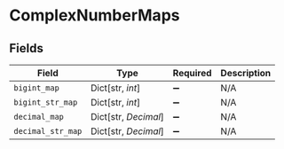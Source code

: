 # ComplexNumberMaps


## Fields

| Field                | Type                 | Required             | Description          |
| -------------------- | -------------------- | -------------------- | -------------------- |
| `bigint_map`         | Dict[str, *int*]     | :heavy_minus_sign:   | N/A                  |
| `bigint_str_map`     | Dict[str, *int*]     | :heavy_minus_sign:   | N/A                  |
| `decimal_map`        | Dict[str, *Decimal*] | :heavy_minus_sign:   | N/A                  |
| `decimal_str_map`    | Dict[str, *Decimal*] | :heavy_minus_sign:   | N/A                  |